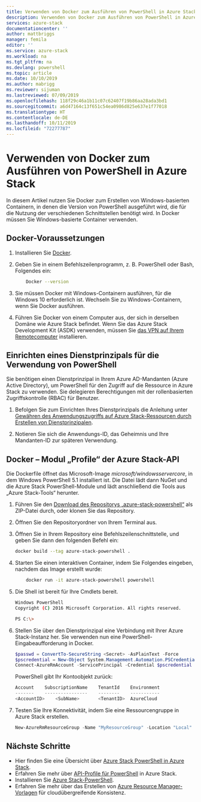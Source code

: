 ```yaml
---
title: Verwenden von Docker zum Ausführen von PowerShell in Azure Stack | Microsoft-Dokumentation
description: Verwenden von Docker zum Ausführen von PowerShell in Azure Stack
services: azure-stack
documentationcenter: ''
author: mattbriggs
manager: femila
editor: ''
ms.service: azure-stack
ms.workload: na
ms.tgt_pltfrm: na
ms.devlang: powershell
ms.topic: article
ms.date: 10/10/2019
ms.author: mabrigg
ms.reviewer: sijuman
ms.lastreviewed: 07/09/2019
ms.openlocfilehash: 118f29c46a1b11c07c62407f19b86aa28ada3bd1
ms.sourcegitcommit: a6d47164c13f651c54ea0986d825e637e1f77018
ms.translationtype: HT
ms.contentlocale: de-DE
ms.lasthandoff: 10/11/2019
ms.locfileid: "72277787"
---
```

# <a name="use-docker-to-run-powershell-in-azure-stack"></a>Verwenden von Docker zum Ausführen von PowerShell in Azure Stack

In diesem Artikel nutzen Sie Docker zum Erstellen von Windows-basierten Containern, in denen die Version von PowerShell ausgeführt wird, die für die Nutzung der verschiedenen Schnittstellen benötigt wird. In Docker müssen Sie Windows-basierte Container verwenden.

## <a name="docker-prerequisites"></a>Docker-Voraussetzungen

1. Installieren Sie [Docker](https://docs.docker.com/install/).

1. Geben Sie in einem Befehlszeilenprogramm, z. B. PowerShell oder Bash, Folgendes ein:

    ```bash
        Docker --version
    ```

1. Sie müssen Docker mit Windows-Containern ausführen, für die Windows 10 erforderlich ist. Wechseln Sie zu Windows-Containern, wenn Sie Docker ausführen.

1. Führen Sie Docker von einem Computer aus, der sich in derselben Domäne wie Azure Stack befindet. Wenn Sie das Azure Stack Development Kit (ASDK) verwenden, müssen Sie [das VPN auf Ihrem Remotecomputer](azure-stack-connect-azure-stack.md#connect-to-azure-stack-with-vpn) installieren.

## <a name="set-up-a-service-principal-for-using-powershell"></a>Einrichten eines Dienstprinzipals für die Verwendung von PowerShell

Sie benötigen einen Dienstprinzipal in Ihrem Azure AD-Mandanten (Azure Active Directory), um PowerShell für den Zugriff auf die Ressource in Azure Stack zu verwenden. Sie delegieren Berechtigungen mit der rollenbasierten Zugriffskontrolle (RBAC) für Benutzer.

1. Befolgen Sie zum Einrichten Ihres Dienstprinzipals die Anleitung unter [Gewähren des Anwendungszugriffs auf Azure Stack-Ressourcen durch Erstellen von Dienstprinzipalen](azure-stack-create-service-principals.md).

2. Notieren Sie sich die Anwendungs-ID, das Geheimnis und Ihre Mandanten-ID zur späteren Verwendung.

## <a name="docker---azure-stack-api-profiles-module"></a>Docker – Modul „Profile“ der Azure Stack-API

Die Dockerfile öffnet das Microsoft-Image *microsoft/windowsservercore*, in dem Windows PowerShell 5.1 installiert ist. Die Datei lädt dann NuGet und die Azure Stack PowerShell-Module und lädt anschließend die Tools aus „Azure Stack-Tools“ herunter.

1. Führen Sie den [Download des Repositorys „azure-stack-powershell“](https://github.com/mattbriggs/azure-stack-powershell) als ZIP-Datei durch, oder klonen Sie das Repository.

2. Öffnen Sie den Repositoryordner von Ihrem Terminal aus.

3. Öffnen Sie in Ihrem Repository eine Befehlszeilenschnittstelle, und geben Sie dann den folgenden Befehl ein:

    ```bash  
    docker build --tag azure-stack-powershell .
    ```

4. Starten Sie einen interaktiven Container, indem Sie Folgendes eingeben, nachdem das Image erstellt wurde:

    ```bash  
        docker run -it azure-stack-powershell powershell
    ```

5. Die Shell ist bereit für Ihre Cmdlets bereit.

    ```bash
    Windows PowerShell
    Copyright (C) 2016 Microsoft Corporation. All rights reserved.

    PS C:\>
    ```

6. Stellen Sie über den Dienstprinzipal eine Verbindung mit Ihrer Azure Stack-Instanz her. Sie verwenden nun eine PowerShell-Eingabeaufforderung in Docker. 

    ```powershell
    $passwd = ConvertTo-SecureString <Secret> -AsPlainText -Force
    $pscredential = New-Object System.Management.Automation.PSCredential('<ApplicationID>', $passwd)
    Connect-AzureRmAccount -ServicePrincipal -Credential $pscredential -TenantId <TenantID>
    ```

   PowerShell gibt Ihr Kontoobjekt zurück:

    ```powershell  
    Account    SubscriptionName    TenantId    Environment
    -------    ----------------    --------    -----------
    <AccountID>    <SubName>       <TenantID>  AzureCloud
    ```

7. Testen Sie Ihre Konnektivität, indem Sie eine Ressourcengruppe in Azure Stack erstellen.

    ```powershell  
    New-AzureRmResourceGroup -Name "MyResourceGroup" -Location "Local"
    ```

## <a name="next-steps"></a>Nächste Schritte

-  Hier finden Sie eine Übersicht über [Azure Stack PowerShell in Azure Stack](azure-stack-powershell-overview.md).
- Erfahren Sie mehr über [API-Profile für PowerShell](azure-stack-version-profiles.md) in Azure Stack.
- Installieren Sie [Azure Stack-PowerShell](../operator/azure-stack-powershell-install.md).
- Erfahren Sie mehr über das Erstellen von [Azure Resource Manager-Vorlagen](azure-stack-develop-templates.md) für cloudübergreifende Konsistenz.
